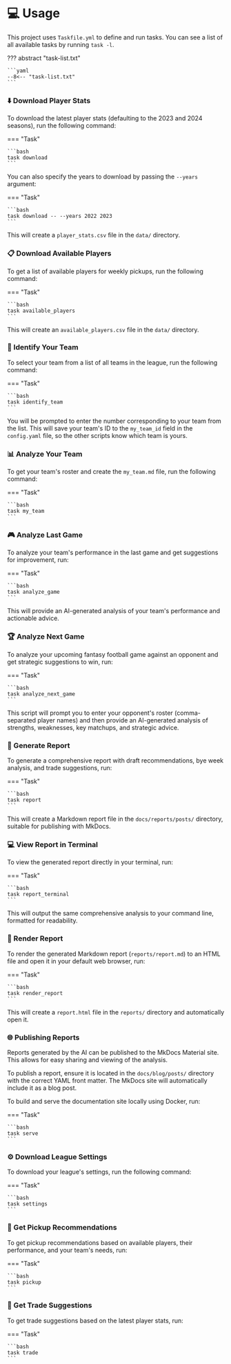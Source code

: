 # :computer: Usage

This project uses `Taskfile.yml` to define and run tasks. You can see a list of all available tasks by running `task -l`.

??? abstract "task-list.txt"

    ```yaml
    --8<-- "task-list.txt"
    ```

### :arrow_down: Download Player Stats

To download the latest player stats (defaulting to the 2023 and 2024 seasons), run the following command:

=== "Task"

    ```bash
    task download
    ```

You can also specify the years to download by passing the `--years` argument:

=== "Task"

    ```bash
    task download -- --years 2022 2023
    ```

This will create a `player_stats.csv` file in the `data/` directory.

### :clipboard: Download Available Players

To get a list of available players for weekly pickups, run the following command:

=== "Task"

    ```bash
    task available_players
    ```

This will create an `available_players.csv` file in the `data/` directory.

### :bust_in_silhouette: Identify Your Team

To select your team from a list of all teams in the league, run the following command:

=== "Task"

    ```bash
    task identify_team
    ```

You will be prompted to enter the number corresponding to your team from the list. This will save your team's ID to the `my_team_id` field in the `config.yaml` file, so the other scripts know which team is yours.

### :bar_chart: Analyze Your Team

To get your team's roster and create the `my_team.md` file, run the following command:

=== "Task"

    ```bash
    task my_team
    ```

### :video_game: Analyze Last Game

To analyze your team's performance in the last game and get suggestions for improvement, run:

=== "Task"

    ```bash
    task analyze_game
    ```

This will provide an AI-generated analysis of your team's performance and actionable advice.

### :trophy: Analyze Next Game

To analyze your upcoming fantasy football game against an opponent and get strategic suggestions to win, run:

=== "Task"

    ```bash
    task analyze_next_game
    ```

This script will prompt you to enter your opponent's roster (comma-separated player names) and then provide an AI-generated analysis of strengths, weaknesses, key matchups, and strategic advice.

### :page_with_curl: Generate Report

To generate a comprehensive report with draft recommendations, bye week analysis, and trade suggestions, run:

=== "Task"

    ```bash
    task report
    ```

This will create a Markdown report file in the `docs/reports/posts/` directory, suitable for publishing with MkDocs.

### :computer: View Report in Terminal

To view the generated report directly in your terminal, run:

=== "Task"

    ```bash
    task report_terminal
    ```

This will output the same comprehensive analysis to your command line, formatted for readability.

### :art: Render Report

To render the generated Markdown report (`reports/report.md`) to an HTML file and open it in your default web browser, run:

=== "Task"

    ```bash
    task render_report
    ```

This will create a `report.html` file in the `reports/` directory and automatically open it.

### :globe_with_meridians: Publishing Reports

Reports generated by the AI can be published to the MkDocs Material site. This allows for easy sharing and viewing of the analysis.

To publish a report, ensure it is located in the `docs/blog/posts/` directory with the correct YAML front matter. The MkDocs site will automatically include it as a blog post.

To build and serve the documentation site locally using Docker, run:

=== "Task"

    ```bash
    task serve
    ```

### :gear: Download League Settings

To download your league's settings, run the following command:

=== "Task"

    ```bash
    task settings
    ```

### :mag_right: Get Pickup Recommendations

To get pickup recommendations based on available players, their performance, and your team's needs, run:

=== "Task"

    ```bash
    task pickup
    ```

### :handshake: Get Trade Suggestions

To get trade suggestions based on the latest player stats, run:

=== "Task"

    ```bash
    task trade
    ```
